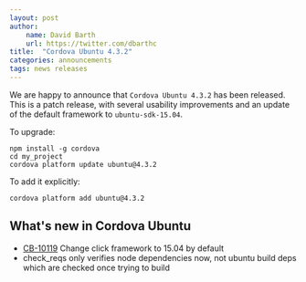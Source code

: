 ```yaml
---
layout: post
author:
    name: David Barth
    url: https://twitter.com/dbarthc
title:  "Cordova Ubuntu 4.3.2"
categories: announcements
tags: news releases
---
```


We are happy to announce that `Cordova Ubuntu 4.3.2` has been released. This is a patch release, with several usability improvements and an update of the default framework to `ubuntu-sdk-15.04`.

To upgrade:

    npm install -g cordova
    cd my_project
    cordova platform update ubuntu@4.3.2

To add it explicitly:

    cordova platform add ubuntu@4.3.2

<!--more-->
## What's new in Cordova Ubuntu

* [CB-10119](https://issues.apache.org/jira/browse/CB-10119) Change click framework to 15.04 by default
* check_reqs only verifies node dependencies now, not ubuntu build deps which are checked once trying to build

